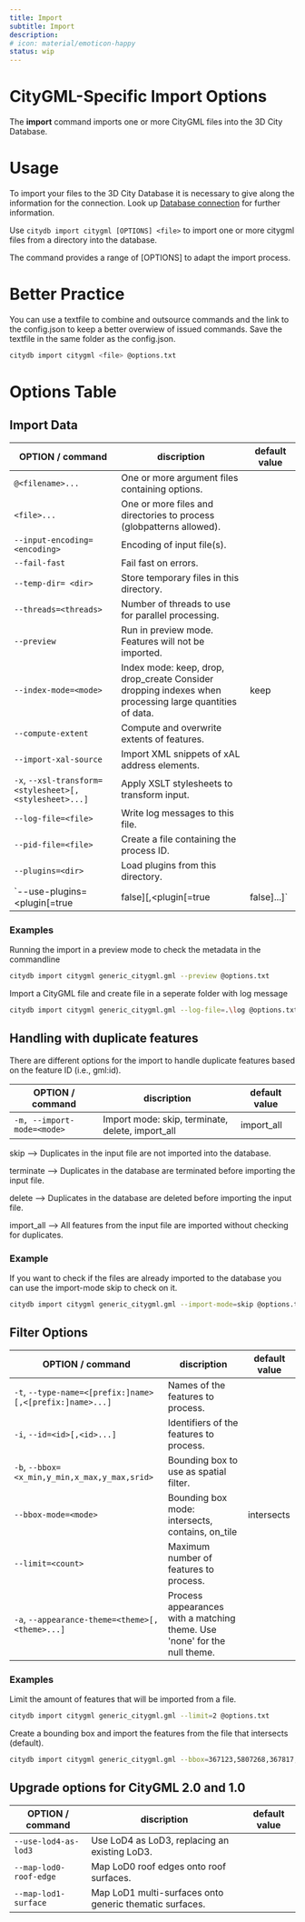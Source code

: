 ```yaml
---
title: Import
subtitle: Import
description:
# icon: material/emoticon-happy
status: wip
---
```


# CityGML-Specific Import Options

The **import** command imports one or more CityGML files into the 3D City Database.

# Usage

To import your files to the 3D City Database it is necessary to give along the information for the connection. Look up [Database connection](db-connection.md) for further information.

Use `citydb import citygml [OPTIONS] <file>` to import one or more citygml files from a directory into the database.

The command provides a range of [OPTIONS] to adapt the import process.

# Better Practice
You can use a textfile to combine and outsource commands and the link to the config.json to keep a better overwiew of issued commands. Save the textfile in the same folder as the config.json.

```bash
citydb import citygml <file> @options.txt
```

# Options Table

## Import Data


OPTION / command | discription | default value
------------ | ------------- | -------------
`@<filename>...` | One or more argument files containing options.
`<file>...` | One or more files and directories to process (globpatterns allowed).
`--input-encoding= <encoding>` |  Encoding of input file(s).
`--fail-fast` | Fail fast on errors.
`--temp-dir= <dir>` | Store temporary files in this directory.
`--threads=<threads>`| Number of threads to use for parallel processing.
`--preview`| Run in preview mode. Features will not be imported.
`--index-mode=<mode>` | Index mode: keep, drop, drop_create Consider dropping indexes when processing large quantities of data. | keep
`--compute-extent` | Compute and overwrite extents of features.
`--import-xal-source` | Import XML snippets of xAL address elements.
`-x`, `--xsl-transform=<stylesheet>[,<stylesheet>...]` | Apply XSLT stylesheets to transform input.
`--log-file=<file>`| Write log messages to this file.
`--pid-file=<file>` | Create a file containing the process ID.
`--plugins=<dir>` | Load plugins from this directory.
`--use-plugins=<plugin[=true|false][,<plugin[=true|false]...]` | Enable or disable plugins with a matching fully qualified class name | true

### Examples

Running the import in a preview mode to check the metadata in the commandline

```bash
citydb import citygml generic_citygml.gml --preview @options.txt
```

Import a CityGML file and create file in a seperate folder with log message

```bash
citydb import citygml generic_citygml.gml --log-file=.\log @options.txt
```


## Handling with duplicate features

There are different options for the import to handle duplicate features based on the feature ID (i.e., gml:id).

OPTION / command | discription | default value
------------ | ------------- | -------------
`-m, --import-mode=<mode>` | Import mode: skip, terminate, delete, import_all | import_all

skip -->        Duplicates in the input file are not imported into the database.

terminate -->   Duplicates in the database are terminated before importing the input file.

delete -->      Duplicates in the database are deleted before importing the input file.

import_all -->  All features from the input file are imported without checking for duplicates.

### Example

If you want to check if the files are already imported to the database you can use the import-mode skip to check on it.

```bash
citydb import citygml generic_citygml.gml --import-mode=skip @options.txt
```

## Filter Options
OPTION / command | discription | default value
------------ | ------------- | -------------
`-t`, `--type-name=<[prefix:]name>[,<[prefix:]name>...]`| Names of the features to process.
`-i`, `--id=<id>[,<id>...]` |  Identifiers of the features to process.
`-b`, `--bbox=<x_min,y_min,x_max,y_max,srid>` | Bounding box to use as spatial filter.
`--bbox-mode=<mode>` |  Bounding box mode: intersects, contains, on_tile | intersects
`--limit=<count>` | Maximum number of features to process.
`-a`, `--appearance-theme=<theme>[,<theme>...]` | Process appearances with a matching theme. Use 'none' for the null theme.

### Examples

Limit the amount of features that will be imported from a file.

```bash
citydb import citygml generic_citygml.gml --limit=2 @options.txt
```

Create a bounding box and import the features from the file that intersects (default).

```bash
citydb import citygml generic_citygml.gml --bbox=367123,5807268,367817,5807913,25833 @options.txt
```

## Upgrade options for CityGML 2.0 and 1.0
OPTION / command | discription | default value
------------ | ------------- | ------------- 
`--use-lod4-as-lod3` |  Use LoD4 as LoD3, replacing an existing LoD3.
`--map-lod0-roof-edge` |  Map LoD0 roof edges onto roof surfaces.
`--map-lod1-surface` | Map LoD1 multi-surfaces onto generic thematic surfaces.

